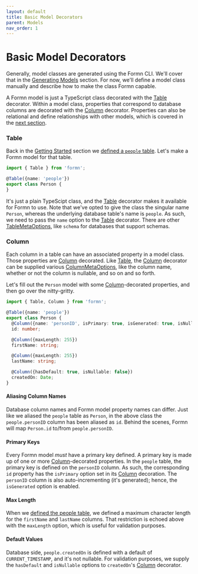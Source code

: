 ```yaml
---
layout: default
title: Basic Model Decorators
parent: Models
nav_order: 1
---
```


# Basic Model Decorators

Generally, model classes are generated using the Formn CLI.  We'll cover that
in the [Generating Models](./generating-models.html) section.  For now, we'll
define a model class manually and describe how to make the class Formn capable.

A Formn model is just a TypeScript class decorated with the
[Table](../../api-doc/latest/globals.html#table) decorator.  Within a model
class, properties that correspond to database columns are decorated with the
[Column](../../api-doc/latest/globals.html#column) decorator.  Properties can
also be relational and define relationships with other models, which is covered
in the [next section](./relationships.html).

### Table

Back in the [Getting Started](../getting-started/) section we [defined a
`people`
table](../getting-started/tutorial-database-setup.html#manual-initialization).
Let's make a Formn model for that table.

```typescript
import { Table } from 'formn';

@Table({name: 'people'})
export class Person {
}
```

It's just a plain TypeScipt class, and the
[Table](../../api-doc/latest/globals.html#table) decorator makes it available
for Formn to use.  Note that we've opted to give the class the singular name
`Person`, whereas the underlying database table's name is `people`.  As such,
we need to pass the `name` option to the
[Table](../../api-doc/latest/globals.html#table) decorator.  There are other
[TableMetaOptions](../../api-doc/latest/classes/tablemetaoptions.html), like
`schema` for databases that support schemas.

### Column

Each column in a table can have an associated property in a model class.  Those
properties are [Column](../../api-doc/latest/globals.html#column) decorated.
Like [Table](../../api-doc/latest/globals.html#table), the
[Column](../../api-doc/latest/globals.html#column) decorator can be supplied
various
[ColumnMetaOptions](../../api-doc/latest/classes/columnmetaoptions.html), like
the column name, whether or not the column is nullable, and so on and so forth.

Let's fill out the `Person` model with some
[Column](../../api-doc/latest/globals.html#column)-decorated properties, and
then go over the nitty-gritty.

```typescript
import { Table, Column } from 'formn';

@Table({name: 'people'})
export class Person {
  @Column({name: 'personID', isPrimary: true, isGenerated: true, isNullable: false})
  id: number;

  @Column({maxLength: 255})
  firstName: string;

  @Column({maxLength: 255})
  lastName: string;

  @Column({hasDefault: true, isNullable: false})
  createdOn: Date;
}
```

#### Aliasing Column Names

Database column names and Formn model property names can differ.  Just like we
aliased the `people` table as `Person`, in the above class the
`people.personID` column has been aliased as `id`.  Behind the scenes, Formn
will map `Person.id` to/from `people.personID`.

#### Primary Keys

Every Formn model _must_ have a primary key defined.  A primary key is made up
of one or more [Column](../../api-doc/latest/globals.html#column)-decorated
properties.  In the `people` table, the primary key is defined on the
`personID` column.  As such, the corresponding `id` property has the
`isPrimary` option set in its
[Column](../../api-doc/latest/globals.html#column) decoration.  The `personID`
column is also auto-incrementing (it's generated); hence, the `isGenerated`
option is enabled.

#### Max Length

When we [defined the people
table](../getting-started/tutorial-database-setup.html#manual-initialization),
we defined a maximum character length for the `firstName` and `lastName`
columns.  That restriction is echoed above with the `maxLength` option, which
is useful for validation purposes.

#### Default Values

Database side, `people.createdOn` is defined with a default of
`CURRENT_TIMESTAMP`, and it's not nullable.  For validation purposes, we supply
the `hasDefault` and `isNullable` options to `createdOn`'s
[Column](../../api-doc/latest/globals.html#column) decorator.

